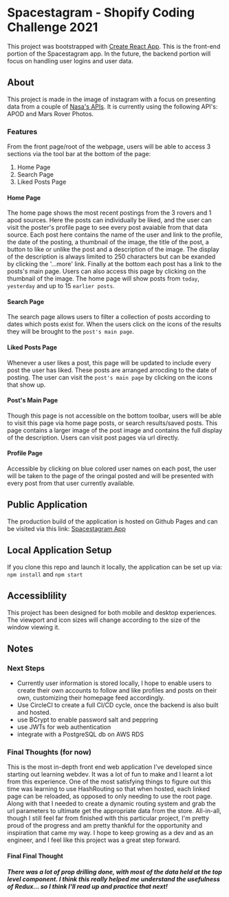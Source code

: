 # Spacestagram - Shopify Coding Challenge 2021
This project was bootstrapped with [Create React App](https://github.com/facebook/create-react-app).
This is the front-end portion of the Spacestagram app. In the future, the backend portion will focus on handling user logins and user data.

## About
This project is made in the image of instagram with a focus on presenting data from a couple of [Nasa's APIs](https://api.nasa.gov/). It is currently using the following API's: APOD and Mars Rover Photos. 

### Features
From the front page/root of the webpage, users will be able to access 3 sections via the tool bar at the bottom of the page:

1. Home Page
2. Search Page
3. Liked Posts Page

#### Home Page
The home page shows the most recent postings from the 3 rovers and 1 apod sources. Here the posts can individually be liked, and the user can visit the poster's profile page to see every post avaiable from that data source.
Each post here contains the name of the user and link to the profile, the date of the posting, a thumbnail of the image, the title of the post, a button to like or unlike the post and a description of the image. The display of the description is always limited to 250 characters but can be exanded by clicking the '...more' link. Finally at the bottom each post has a link to the posts's main page. Users can also access this page by clicking on the thumbnail of the image.
The home page will show posts from `today`, `yesterday` and up to 15 `earlier posts`.

#### Search Page
The search page allows users to filter a collection of posts according to dates which posts exist for. When the users click on the icons of the results they will be brought to the `post's main page`.

#### Liked Posts Page
Whenever a user likes a post, this page will be updated to include every post the user has liked. These posts are arranged arrocding to the date of posting. The user can visit the `post's main page` by clicking on the icons that show up.

#### Post's Main Page
Though this page is not accessible on the bottom toolbar, users will be able to visit this page via home page posts, or search results/saved posts. This page contains a larger image of the post image and contains the full display of the description. Users can visit post pages via url directly.

#### Profile Page
Accessible by clicking on blue colored user names on each post, the user will be taken to the page of the oringal posted and will be presented with every post from that user currently available.

## Public Application
The production build of the application is hosted on Github Pages and can be visited via this link: [Spacestagram App](https://herman-woo.github.io/spacestagram/#/)

## Local Application Setup
If you clone this repo and launch it locally, the application can be set up via: `npm install` and `npm start`

## Accessiblility 
This project has been designed for both mobile and desktop experiences. The viewport and icon sizes will change according to the size of the window viewing it.

## Notes
### Next Steps
- Currently user information is stored locally, I hope to enable users to create their own accounts to follow and like profiles and posts on their own, customizing their homepage feed accordingly.
- Use CircleCI to create a full CI/CD cycle, once the backend is also built and hosted.
- use BCrypt to enable password salt and peppring
- use JWTs for web authentication
- integrate with a PostgreSQL db on AWS RDS

### Final Thoughts (for now)
This is the most in-depth front end web application I've developed since starting out learning webdev. It was a lot of fun to make and I learnt a lot from this experience. One of the most satisfying things to figure out this time was learning to use HashRouting so that when hosted, each linked page can be reloaded, as opposed to only needing to use the root page. Along with that I needed to create a dynamic routing system and grab the url parameters to ultimate get the appropriate data from the store. 
All-in-all, though I still feel far from finished with this particular project, I'm pretty proud of the progress and am pretty thankful for the opportunity and inspiration that came my way. 
I hope to keep growing as a dev and as an engineer, and I feel like this project was a great step forward.

#### Final Final Thought
##### There was a lot of prop drilling done, with most of the data held at the top level component. I think this really helped me understand the usefulness of Redux... so I think I'll read up and practice that next!
